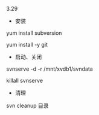 3.29

* 安装

yum install subversion

yum install -y git

* 启动、关闭

svnserve -d -r /mnt/xvdb1/svndata

killall svnserve

* 清理

svn cleanup 目录

